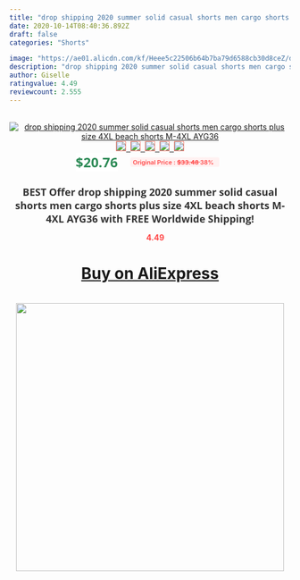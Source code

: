 ```yaml
---
title: "drop shipping 2020 summer solid casual shorts men cargo shorts plus size 4XL  beach shorts M-4XL AYG36"
date: 2020-10-14T08:40:36.892Z
draft: false
categories: "Shorts"

image: "https://ae01.alicdn.com/kf/Heee5c22506b64b7ba79d6588cb30d8ceZ/drop-shipping-2020-summer-solid-casual-shorts-men-cargo-shorts-plus-size-4XL-beach-shorts-M.jpg"
description: "drop shipping 2020 summer solid casual shorts men cargo shorts plus size 4XL  beach shorts M-4XL AYG36"
author: Giselle
ratingvalue: 4.49
reviewcount: 2.555
---
```

<br>
<div style="text-align: center;">
<a href="https://s.click.aliexpress.com/e/_9j80Wp" target="_blank" rel="nofollow noopener noreferrer"><img alt="drop shipping 2020 summer solid casual shorts men cargo shorts plus size 4XL  beach shorts M-4XL AYG36" class="magnifier-image" src="https://ae01.alicdn.com/kf/Heee5c22506b64b7ba79d6588cb30d8ceZ/drop-shipping-2020-summer-solid-casual-shorts-men-cargo-shorts-plus-size-4XL-beach-shorts-M.jpg_640x640.jpg">
<br>
<img style="border:1px solid salmon" src="https://ae01.alicdn.com/kf/Heee5c22506b64b7ba79d6588cb30d8ceZ/drop-shipping-2020-summer-solid-casual-shorts-men-cargo-shorts-plus-size-4XL-beach-shorts-M.jpg_120x120.jpg">&nbsp;&nbsp;<img style="border:1px solid salmon" src="https://ae01.alicdn.com/kf/H04470a2cb33f410786f9afd6ae69a11d4/drop-shipping-2020-summer-solid-casual-shorts-men-cargo-shorts-plus-size-4XL-beach-shorts-M.jpg_120x120.jpg">&nbsp;&nbsp;<img style="border:1px solid salmon" src="https://ae01.alicdn.com/kf/H1915fec4cd6c474c82c892afd85e6b41f/drop-shipping-2020-summer-solid-casual-shorts-men-cargo-shorts-plus-size-4XL-beach-shorts-M.jpg_120x120.jpg">&nbsp;&nbsp;<img style="border:1px solid salmon" src="https://ae01.alicdn.com/kf/Hbb158723b20340d2b982968a604f6e2dN/drop-shipping-2020-summer-solid-casual-shorts-men-cargo-shorts-plus-size-4XL-beach-shorts-M.jpg_120x120.jpg">&nbsp;&nbsp;<img style="border:1px solid salmon" src="https://ae01.alicdn.com/kf/H17e481b61af84d4ab90656eaea53a577i/drop-shipping-2020-summer-solid-casual-shorts-men-cargo-shorts-plus-size-4XL-beach-shorts-M.jpg_120x120.jpg"></a></div><br0>
<div style="text-align: center;"><span style="background-color: white; border: 0px; box-sizing: border-box; color: seagreen; display: inline-block; font-family: &quot;open sans&quot; , &quot;arial&quot; , &quot;helvetica&quot; , sans-serif , &quot;heiti&quot;; font-size: 24px; font-stretch: inherit; font-weight: 700; line-height: inherit; margin: 0px 10px 0px 0px; padding: 0px; vertical-align: middle;">$20.76 </span>
<span style="background: rgb(255 , 241 , 241); border-radius: 3px; border: 0px; box-sizing: border-box; color: #ff4747; display: inline-block; font-family: inherit; font-size: 12px; font-stretch: inherit; font-style: inherit; font-variant: inherit; font-weight: 600; line-height: inherit; margin: 0px; padding: 2px 5px; transform: scale(0.9); vertical-align: middle;">Original Price : <b style="text-decoration: line-through;">$33.48 </b> 38%&nbsp;&nbsp;</span></div>
<h1 style="color: #333333; display: inline-block; font-family: &quot;open sans&quot; , &quot;arial&quot; , &quot;helvetica&quot; , sans-serif , &quot;heiti&quot;; font-size: 18px; font-stretch: inherit; font-weight: 700; text-align: center;">BEST Offer drop shipping 2020 summer solid casual shorts men cargo shorts plus size 4XL  beach shorts M-4XL AYG36 with FREE Worldwide Shipping!</h1>
<div style="color: #ff4747; text-align: center;">
<img src="https://4.bp.blogspot.com/-M0ZcTcb-5uY/XleCXlxnR4I/AAAAAAAAAEc/OrjgMkXV1oMQFaCRZj5HQwOCBcu3w1FegCPcBGAYYCw/s1600/star.png" style="height: 15px;">&nbsp;<b>4.49</b></div>
<div class="button_cont" align="center"><a class="buynow_a" href="https://s.click.aliexpress.com/e/_9j80Wp" target="_blank" rel="nofollow noopener noreferrer"><H1>Buy on AliExpress</H1></a></div><br>
<div class="separator" style="clear: both; text-align: center;">
<img src="https://lh3.googleusercontent.com/-pTy5HemUv9M/XlePHvY0dAI/AAAAAAAAAE4/0nX5iRUoIWY8eMW9Dpxeirr157OZliDIgCLcBGAsYHQ/s1600/badge.gif" width="480">
</div>
